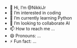 - 👋 Hi, I’m @NikkiJr
- 👀 I’m interested in coding
- 🌱 I’m currently learning Python
- 💞️ I’m looking to collaborate AI
- 📫 How to reach me ...
- 😄 Pronouns: ...
- ⚡ Fun fact: ...

<!---
NikkiJr/NikkiJr is a ✨ special ✨ repository because its `README.md` (this file) appears on your GitHub profile.
You can click the Preview link to take a look at your changes.
--->
